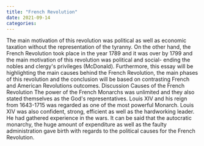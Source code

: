```yaml
---
title: "French Revolution"
date: 2021-09-14
categories:
---
```

The main motivation of this revolution was political as well as economic taxation without the representation of the tyranny. On the other hand, the French Revolution took place in the year 1789 and it was over by 1799 and the main motivation of this revolution was political and social- ending the nobles and clergy's privileges (McDonald). Furthermore, this essay will be highlighting the main causes behind the French Revolution, the main phases of this revolution and the conclusion will be based on contrasting French and American Revolutions outcomes. Discussion Causes of the French Revolution 
The power of the French Monarchs was unlimited and they also stated themselves as the God's representatives. Louis XIV and his reign from 1643-1715 was regarded as one of the most powerful Monarch. Louis XIV was also confident, strong, efficient as well as the hardworking leader. He had gathered experience in the wars. It can be said that the autocratic monarchy, the huge amount of expenditure as well as the faulty administration gave birth with regards to the political causes for the French Revolution.